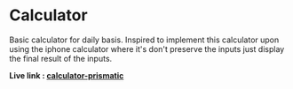 # Calculator

Basic calculator for daily basis. Inspired to implement this calculator upon using 
the iphone calculator where it's don't preserve the inputs just display the 
final result of the inputs.

**Live link : [calculator-prismatic](https://calculator-prismatic.netlify.app/)**
